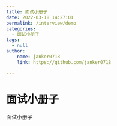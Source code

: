 ```yaml
---
title: 面试小册子
date: 2022-03-18 14:27:01 
permalink: /interview/demo
categories:
  - 面试小册子
tags:
  - null 
author:
    name: janker0718 
    link: https://github.com/janker0718

---
```

# 面试小册子

面试小册子